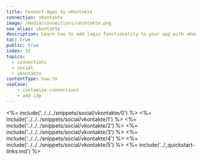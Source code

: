 ```yaml
---
title: Connect Apps to vKontakte
connection: vKontakte
image: /media/connections/vkontakte.png
seo_alias: vkontakte
description: Learn how to add login functionality to your app with vKontakte.
toc: true
public: true
index: 33
topics:
  - connections
  - social
  - vkontakte
contentType: how-to
useCase:
    - customize-connections
    - add-idp
---
```

<%= include('../../../snippets/social/vkontakte/0') %> 
<%= include('../../../snippets/social/vkontakte/1') %> 
<%= include('../../../snippets/social/vkontakte/2') %> 
<%= include('../../../snippets/social/vkontakte/3') %> 
<%= include('../../../snippets/social/vkontakte/4') %> 
<%= include('../../../snippets/social/vkontakte/5') %> 
<%= include('../_quickstart-links.md') %>
